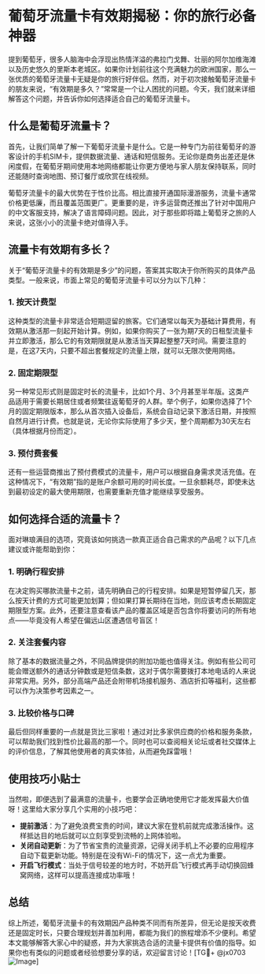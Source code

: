 # 葡萄牙流量卡有效期揭秘：你的旅行必备神器

提到葡萄牙，很多人脑海中会浮现出热情洋溢的弗拉门戈舞、壮丽的阿尔加维海滩以及历史悠久的里斯本老城区。如果你计划前往这个充满魅力的欧洲国家，那么一张优质的葡萄牙流量卡无疑是你的旅行好伴侣。然而，对于初次接触葡萄牙流量卡的朋友来说，“有效期是多久？”常常是一个让人困扰的问题。今天，我们就来详细解答这个问题，并告诉你如何选择适合自己的葡萄牙流量卡。

## 什么是葡萄牙流量卡？

首先，让我们简单了解一下葡萄牙流量卡是什么。它是一种专门为前往葡萄牙的游客设计的手机SIM卡，提供数据流量、通话和短信服务。无论你是商务出差还是休闲度假，在葡萄牙期间使用本地网络都能让你更方便地与家人朋友保持联系，同时还能随时查询地图、预订餐厅或欣赏在线视频。

葡萄牙流量卡的最大优势在于性价比高。相比直接开通国际漫游服务，流量卡通常价格更低廉，而且覆盖范围更广。更重要的是，许多运营商还推出了针对中国用户的中文客服支持，解决了语言障碍问题。因此，对于那些即将踏上葡萄牙之旅的人来说，这张小小的流量卡绝对值得入手。

## 流量卡有效期有多长？

关于“葡萄牙流量卡的有效期是多少”的问题，答案其实取决于你所购买的具体产品类型。一般来说，市面上常见的葡萄牙流量卡可以分为以下几种：

### 1. 按天计费型
这种类型的流量卡非常适合短期逗留的旅客。它们通常以每天为基础计算费用，有效期从激活那一刻起开始计算。例如，如果你购买了一张为期7天的日租型流量卡并立即激活，那么它的有效期限就是从激活当天算起整整7天时间。需要注意的是，在这7天内，只要不超出套餐规定的流量上限，就可以无限次使用网络。

### 2. 固定期限型
另一种常见形式则是固定时长的流量卡，比如1个月、3个月甚至半年版。这类产品适用于需要长期居住或者频繁往返葡萄牙的人群。举个例子，如果你选择了1个月的固定期限版本，那么从首次插入设备后，系统会自动记录下激活日期，并按照自然月进行计费。也就是说，无论你实际使用了多少天，整个周期都为30天左右（具体根据月份而定）。

### 3. 预付费套餐
还有一些运营商推出了预付费模式的流量卡，用户可以根据自身需求灵活充值。在这种情况下，“有效期”指的是账户余额可用的时间长度。一旦余额耗尽，即使未达到最初设定的最大使用期限，也需要重新充值才能继续享受服务。

## 如何选择合适的流量卡？

面对琳琅满目的选项，究竟该如何挑选一款真正适合自己需求的产品呢？以下几点建议或许能帮助到你：

### 1. 明确行程安排
在决定购买哪款流量卡之前，请先明确自己的行程安排。如果是短暂停留几天，那么按天计费的方式可能更加划算；但如果打算长期待在当地，则应该考虑长期固定期限型方案。此外，还要注意查看该产品的覆盖区域是否包含你将要访问的所有地点——毕竟没有人希望在偏远山区遭遇信号盲区！

### 2. 关注套餐内容
除了基本的数据流量之外，不同品牌提供的附加功能也值得关注。例如有些公司可能会赠送额外的通话分钟数或是短信条数，这对于偶尔需要拨打本地电话的人来说非常实用。另外，部分高端产品还会附带机场接机服务、酒店折扣等福利，这些都可以作为决策参考因素之一。

### 3. 比较价格与口碑
最后但同样重要的一点就是货比三家啦！通过对比多家供应商的价格和服务条款，可以帮助我们找到性价比最高的那一个。同时也可以查阅相关论坛或者社交媒体上的评价信息，了解其他使用者的真实体验，从而避免踩雷哦！

## 使用技巧小贴士

当然啦，即便选到了最满意的流量卡，也要学会正确地使用它才能发挥最大价值呀！这里给大家分享几个实用的小技巧吧：

- **提前激活**：为了避免浪费宝贵的时间，建议大家在登机前就完成激活操作。这样抵达目的地后就可以立刻享受到流畅的上网体验啦。
- **关闭自动更新**：为了节省宝贵的流量资源，记得关闭手机上不必要的应用程序自动下载更新功能。特别是在没有Wi-Fi的情况下，这一点尤为重要。
- **开启飞行模式**：当处于信号较差的地方时，不妨开启飞行模式再手动切换回蜂窝网络，这样可以提高连接成功率哦！

## 总结

综上所述，葡萄牙流量卡的有效期因产品种类不同而有所差异，但无论是按天收费还是固定时长，只要合理规划并善加利用，都能为我们的旅程增添不少便利。希望本文能够解答大家心中的疑惑，并为大家挑选合适的流量卡提供有价值的指导。如果你也有类似的问题或者经验想要分享的话，欢迎留言讨论！[TG💪+ @jx0703 ![Image](https://github.com/user-attachments/assets/dbca1d08-cadb-493c-b0ec-ad6f7a83f270)]